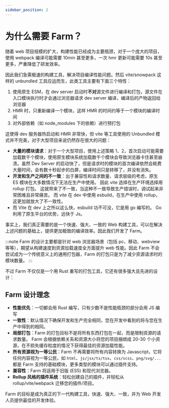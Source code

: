 ```yaml
---
sidebar_position: 2
---
```


# 为什么需要 Farm？

随着 web 项目规模的扩大，构建性能已经成为主要瓶颈，对于一个庞大的项目，使用 webpack 编译可能需要 10min 甚至更多，一次 hmr 更新可能需要 10s 甚至更多，严重降低了研发效率。

因此我们急需极速的构建工具，解决项目编译性能问题。然后 vite/snowpack 这样的 unbundled 工具应运而生，此类工具主要有下面三个特性：

1. 使用原生 ESM，在 dev server 启动时**不对**源文件进行编译和打包，源文件在入口模块执行时才会通过浏览器请求 dev server 编译，编译后的产物返回给浏览器
2. HMR 时，只重新编译一个模块，这样 HMR 的时间约等于一个模块的编译时间
3. 对外部依赖（如 node_modules 下的依赖）进行预打包

这使得 dev 服务器热启动和 HMR 非常快，但 vite 等工具使用的 Unbundled 模式并不完美，对于大型项目来说仍然存在很大的问题：

- **大量的模块请求**：对于一个大型项目，使用上述策略 1、2，首次启动可能需要加载数千个模块，使用原生模块系统加载数千个模块会导致浏览器卡住甚至崩溃。虽然 Dev Server 的启动快了，但是请求时的模块的首次编译依然会耗费大量时间，会有数十秒起步的白屏，编译时间只是转移了，并没有消失。
- **开发和生产之间的不一致**：出于兼容性和请求数量、请求层级的考虑，原生 ES 模块在大多数情况下无法在生产中使用。 因此 vite 选择在生产环境选择用 rollup 打包。 这就带来了不一致，当这种不一致导致生产错误时，调试起来非常困难且非常痛苦。 而 vite 在 dev 中使用 esbuild，在生产中使用 rollup，这更加就放大了不一致性。
- 而 Vite 在 dev 上之所以这么快，esbuild 功不可没，它是用 go 编写的。 Go 利用了原生平台的优势，远快于 Js。

事实上，我们真正需要的是一个快速、强大、一致的 Web 构建工具，可以在解决上述问题的基础上，提供更加极致的编译效率。因此我们开发了 Farm。

:::note
Farm 的设计主要都是针对 web 浏览器场景（包括 pc、移动、webview 等等），期望从构建速度到资源加载速度全方面提升 web 性能。因此 Farm 不会尝试成为一个传统意义上的通用打包器，Farm 的打包只是为了减少资源请求时的模块数量。
:::

<!-- 但是如果使用 JS 编写构建工具，受限于 JS 单线程以及解释执行的限制，很难在现有的 JS 打包工具如 Rollup 或者 Webpack 基础上有很大的性能提升（当然有的构建工具比如 vite 在 dev 环境绕过打包，这种情况我们将在后文讨论）。因此我们需要引入原生语言的能力，Rust 就是一个非常好的选择，Rust 拥有内存安全、性能优秀等特性，同时 Rust 也有不少前端开源生态比如 SWC 编译器（SWC 可以简单理解为 Babel 的 Rust 替代），基于现有生态也能够更加方便地实现前端构建工具。 -->

不过 Farm 不仅仅是一个用 Rust 重写的打包工具，它还有很多强大且先进的设计：

## Farm 设计理念

- **性能优先**：一切都会用 Rust 编写，只有少数不是性能瓶颈的部分会用 JS 编写
- **一致性**：默认情况下确保开发和生产完全相同，您在开发中看到的将与您在生产中得到的相同。
- **局部打包**：Farm 的打包目标不是将所有东西打包在一起，而是限制资源的请求数量。 Farm 会根据依赖关系和资源大小将您的项目捆绑成 20-30 个小资源，在不损失缓存粒度的情况下获得最佳的资源加载性能。
- **所有资源视为一等公民**：Farm 不再需要将所有内容转换为 Javascript，它将任何内容视为一等公民，如 `html`、`js/jsx/ts/tsx`、`css/scss`、`png/svg/...`都是 Farm 支持的基础模块，更多类型的模块可以通过插件支持。
- **兼容性**：Farm 将适用于旧版 (ES5) 和现代浏览器。
- **Rollup 风格的插件系统**：轻松创建自己的插件，并轻松从 rollup/vite/webpack 迁移您的插件/项目。

Farm 的目标是成为真正的下一代构建工具，快速、强大、一致，并为 Web 开发人员提供最佳的开发体验。
